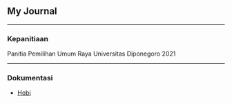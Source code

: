 ## My Journal

---

### Kepanitiaan 

Panitia Pemilihan Umum Raya Universitas Diponegoro 2021

---

### Dokumentasi

- [Hobi](https://www.instagram.com/reel/CTm_TY-BYnt/?igshid=YmMyMTA2M2Y=)
